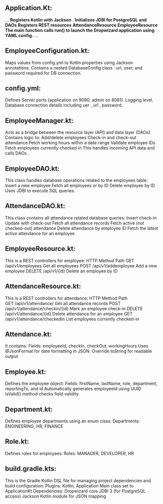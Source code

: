 ## Application.Kt:
... 
   **Registers Kotlin  with Jackson** .
   **Initializes JDBI  for PostgreSQL and DAOs**
   **Registers REST resources**
         **AttendanceResource**
         **EmployeeResource**
   **The main function calls run() to launch the Dropwizard application using  YAML config.**
   ... 
        
## EmployeeConfiguration.kt:
Maps values from config.yml to Kotlin properties using Jackson annotations.
       Contains a nested DatabaseConfig class :
            url, user, and password required for DB connection.
            
 ## config.yml:
 Defines Server ports (application on 9090, admin on 8081).
     Logging level.
     Database connection details including uer , url , password.

## EmployeeManager.kt:
Acts as a bridge between the resource layer (API) and data layer (DAOs).
     Contains logic to:
          Add/delete employees
          Check-in and check-out attendance
          Fetch working hours within a date range
          Validate employee IDs
          Fetch employees currently checked in
     This handles incoming API data and calls DAOs .
     
 ## EmployeeDAO.kt:
  This class handles database operations related to the employees table:
         Insert a new employee
         Fetch all employees or by ID
         Delete employee by ID
    Uses JDBI to execute SQL queries.

## AttendanceDAO.kt:
 This class contains all attendance related database queries:
         Insert check-in
         Update with check-out
         Fetch all attendance records
         Fetch active (not checked-out) attendance
         Delete attendance by employee ID
         Fetch the latest active attendance for an employee

## EmployeeResource.kt:
This is a REST controllers for employee:
         HTTP Method	Path 
         GET	/api/v1/employees	Get all employees
         POST	/api/v1/addemployee	Add a new employee
         DELETE	/api/v1/{id}	Delete an employee by ID

 ## AttendanceResource.kt:
 This is a REST controllers for attendance:
         HTTP Method	Path	
         GET	/api/v1/attendance/	Get all attendance records
         POST	/api/v1/attendance/checkin/{id}	Mark an employee check-in
         DELETE	/api/v1/attendance/{id}	Delete attendance for an employee
         GET	/api/v1/attendance/checkedin	List employees currently checked-in
 ## Attendance.kt:
It contains:
         Fields: employeeId, checkIn, checkOut, workingHours
         Uses @JsonFormat for date formatting in JSON.
     Override toString for readable output
## Employee.kt:
 Defines the employee object:
      Fields: firstName, lastName, role, department, reportingTo, and id
      Automatically generates employeeId using UUID 
      isValid() method checks field validity
      
## Department.kt:
 Defines employee departments using an enum class:
Departments: ENGINEERING, HR, FINANCE

## Role.kt:
 Defines roles for employees:
Roles: MANAGER, DEVELOPER, HR

 ## build.gradle.kts:
  This is the Gradle Kotlin DSL file for managing project dependencies and build configuration:
      Plugins: Kotlin, Application
      Main class set to ApplicationKt
      Dependencies:
          Dropwizard core
          JDBI 3 (for PostgreSQL access)
          Jackson Kotlin module for JSON mapping

